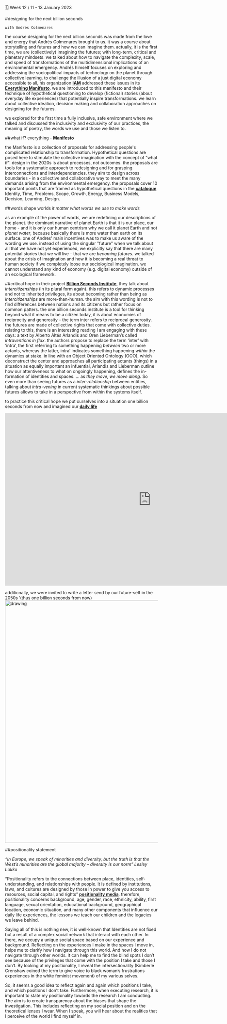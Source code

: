 ##

🗓 Week 12 / 11 - 13 January 2023

#designing for the next billion seconds

`with Andrés Colmenares`


the course designing for the next billion seconds was made from the love and energy that Andrés Colmenares brought to us. it was a course about storytelling and futures and how we can imagine them. actually, it is the first time, we are (collectively) imagining the futures; with long-term, critical and planetary mindsets. we talked about how to navigate the complexity, scale, and speed of transformations of the multidimensional implications of an environmental emergency. Andrés himself focuses on exploring and addressing the sociopolitical impacts of technology on the planet through collective learning. to challenge the illusion of a just digital economy accessible to all, his organization **[IAM](https://www.iam-internet.com/)** addressed these issues in its **[Everything Manifesto](https://medium.com/iam-journal/the-everything-manifesto-a-thought-experiment-for-the-next-billion-seconds-bcd9b9c938dc)**. we are introduced to this manifesto and their technique of hypothetical questioning to develop (fictional) stories (about everyday life experiences) that potentially inspire transformations. we learn about collective ideation, decision making and collaboration approaches on designing for the futures.

we explored for the first time a fully inclusive, safe environment where we talked and discussed the inclusivity and exclusivity of our practices, the meaning of poetry, the words we use and those we listen to.

##what if? everything - **[Manifesto](https://medium.com/iam-journal/the-everything-manifesto-a-thought-experiment-for-the-next-billion-seconds-bcd9b9c938dc)**

the Manifesto is a collection of proposals for addressing people's complicated relationship to transformation. Hypothetical questions are posed here to stimulate the collective imagination with the concept of "what if". design in the 2020s is about processes, not outcomes.
the proposals are tools for a systematic approach to redesigning and for grasping interconnections and interdependencies. they aim to design across boundaries - in a collective and collaborative way to meet the many demands arising from the environmental emergency. the proposals cover 10 important points that are framed as hypothetical questions in the **[catalogue](https://medium.com/iam-journal/the-everything-manifesto-a-thought-experiment-for-the-next-billion-seconds-bcd9b9c938dc)**: Identity, Time, Problems, Scope, Growth, Energy, Business Models, Decision, Learning, Design.

##words shape worlds
*it matter what words we use to make words*

as an example of the power of words, we are redefining our descriptions of the planet. the dominant narrative of planet Earth is that it is our place, our home - and it is only our human centrism why we call it planet Earth and not *planet water*, because basically there is more water than earth on its surface. one of Andres' main incentives was to make us aware of the wording we use. instead of using the singular "future" when we talk about all that we have not yet experienced, we explicitly say that there are many potential stories that we will live – that we are *becoming futures*. we talked about the crisis of imagination and how it is becoming a real threat to human society if we completely loose our sociological imagination. we cannot understand any kind of economy (e.g. digital economy) outside of an ecological framework.

##critical hope
in their project **[Billion Seconds Institute](https://www.iam-internet.com/billion)**, they talk about *intercitizenships* (in its plural form again). this refers to dynamic processes and not to inherited privileges, its about becoming rather than being as *intercitizenships* are more-than-human. the aim with this wording is not to find differences between nations and its citizens but rather focus on common patters. the one billion seconds institute is a tool for thinking beyond what it means to be a citizen today, it is about economies of reciprocity and generosity – the term inter refers to reciprocal generosity. the futures are made of collective rights that come with collective duties. relating to this, there is an interesting reading I am engaging with these days: a text by Alberto Altés Arlandis and Oren Lieberman’s called *intraventions in flux*. the authors propose to replace the term ‘inter’ with ‘intra’, the first referring to something happening *between* two or more actants, whereas the latter, intra’ indicates something happening *within* the dynamics at stake. in line with an Object Oriented Ontology (OOO), which deconstruct the center and approaches all participating actants (things) in a situation as equally important an infuential, Arlandis and Lieberman outline how our attentiveness to what on ongoingly happening, defines the in-formation of identities and spaces.
... as *they move, we move along*.
So even more than seeing futures as a *inter-relationship* between entities, talking about *intra-vening* in current systematic thinkings about possible futures allows to take in a perspective from within the systems itself. 

to practice this critical hope we put ourselves into a situation one billion seconds from now and imagined our **[daily life](https://docs.google.com/presentation/d/107fKXGNEeSpYtFzY3p7to2Dr1ZKaNlNFXIKJXO-pcQM/edit#slide=id.g576ef57470d7477_6)**
<iframe src="https://docs.google.com/presentation/d/107fKXGNEeSpYtFzY3p7to2Dr1ZKaNlNFXIKJXO-pcQM/edit#slide=id.g576ef57470d7477_6" frameborder="0" width="960" height="569" allowfullscreen="true" mozallowfullscreen="true" webkitallowfullscreen="true"></iframe>

additionally, we were invited to write a letter send by our future-self in the 2050s ‘(thus one billion seconds from now)
<img src="../letter.png" alt="drawing" width="800"/>

##positionality statement

*“In Europe, we speak of minorities and diversity, but the truth is that the West’s minorities are the global majority – diversity is our norm” Lesley Lokko*

“Positionality refers to the connections between place, identities, self-understanding, and relationships with people. It is defined by institutions, laws, and cultures are designed by those in power to give you access to resources, social capital, and rights” **[positionality media](https://www.mitemmc.org/monthly-tips/positionality-intersectionality-and-privilege-in-health-professions-education-research/)**. therefore, positionality concerns background, age, gender, race, ethnicity, ability, first language, sexual orientation, educational background, geographical location, economic situation, and many other components that influence our daily life experiences, the lessons we teach our children and the legacies we leave behind.

Saying all of this is nothing new, it is well-known that Identities are not fixed but a result of a complex social network that interact with each other. In there, we occupy a unique social space based on our experience and background. Reflecting on the experiences I make in the spaces I move in, helps me to clarify how I navigate through this world. And how I do not navigate through other worlds. It can help me to find the blind spots I don’t see because of the privileges that come with the position I take and those I don’t.
By looking at my positionality, I reveal the intersectionality (Kimberlé Crenshaw coined the term to give voice to black woman’s frustrations experiences in the white feminist movement) of my various selves.

So, it seems a good idea to reflect again and again which positions I take, and which positions I don’t take. Furthermore, when executing research, it is important to state my positionality towards the research I am conducting. The aim is to create transparency about the biases that shape the investigation. This includes reflecting on my social position and on the theoretical lenses I wear.
When I speak, you will hear about the realities that I perceive of the world I find myself in.  
